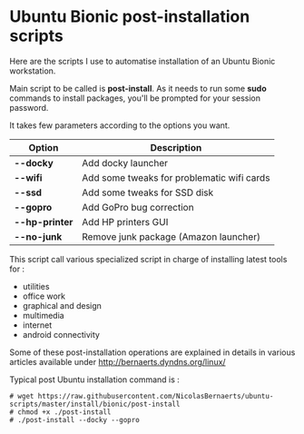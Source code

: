 Ubuntu Bionic post-installation scripts
=======================================

Here are the scripts I use to automatise installation of an Ubuntu Bionic workstation.

Main script to be called is **post-install**. As it needs to run some **sudo** commands to install packages, you'll be prompted for your session password.

It takes few parameters according to the options you want.

| Option             | Description |
| -------------      | ------------- |
| **--docky**        | Add docky launcher |
| **--wifi**         | Add some tweaks for problematic wifi cards |
| **--ssd**          | Add some tweaks for SSD disk |
| **--gopro**        | Add GoPro bug correction |
| **--hp-printer**   | Add HP printers GUI |
| **--no-junk**      | Remove junk package (Amazon launcher) |

This script call various specialized script in charge of installing latest tools for :
  * utilities
  * office work
  * graphical and design
  * multimedia
  * internet
  * android connectivity

Some of these post-installation operations are explained in details in various articles available under http://bernaerts.dyndns.org/linux/

Typical post Ubuntu installation command is :

    # wget https://raw.githubusercontent.com/NicolasBernaerts/ubuntu-scripts/master/install/bionic/post-install
    # chmod +x ./post-install
    # ./post-install --docky --gopro
